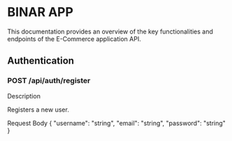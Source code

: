 # BINAR APP

This documentation provides an overview of the key functionalities and endpoints of the E-Commerce application API.

## Authentication

### POST /api/auth/register

Description

Registers a new user.

Request Body
{
  "username": "string",
  "email": "string",
  "password": "string"
}
